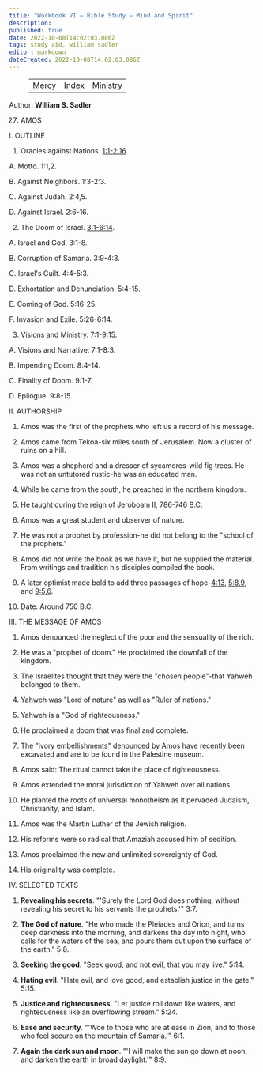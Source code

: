 ```yaml
---
title: "Workbook VI — Bible Study — Mind and Spirit"
description: 
published: true
date: 2022-10-08T14:02:03.086Z
tags: study aid, william sadler
editor: markdown
dateCreated: 2022-10-08T14:02:03.086Z
---
```


<figure class="table chapter-navigator">
	<table>
		<tbody>
		<tr>
			<td><a href="/en/article/William_S_Sadler/Workbook_6_Bible_Study/Mercy">Mercy</a></td>
			<td><a href="/en/article/William_S_Sadler/Workbook_6_Bible_Study/Index">Index</a></td>
			<td><a href="/en/article/William_S_Sadler/Workbook_6_Bible_Study/Ministry">Ministry</a></td>
		</tr>
		</tbody>
	</table>
</figure>

Author: **William S. Sadler**


27. AMOS

I. OUTLINE

1. Oracles against Nations. [1:1-2:16](/en/Bible/Amos/1#v1).

A. Motto. 1:1,2.

B. Against Neighbors. 1:3-2:3.

C. Against Judah. 2:4,5.

D. Against Israel. 2:6-16.

2. The Doom of Israel. [3:1-6:14](/en/Bible/Amos/3#v1).

A. Israel and God. 3:1-8.

B. Corruption of Samaria. 3:9-4:3.

C. Israel's Guilt. 4:4-5:3.

D. Exhortation and Denunciation. 5:4-15.

E. Coming of God. 5:16-25.

F. Invasion and Exile. 5:26-6:14.

3. Visions and Ministry. [7:1-9:15](/en/Bible/Amos/7#v1).

A. Visions and Narrative. 7:1-8:3.

B. Impending Doom. 8:4-14.

C. Finality of Doom. 9:1-7.

D. Epilogue. 9:8-15.

II. AUTHORSHIP

1. Amos was the first of the prophets who left us a record of his message.

2. Amos came from Tekoa-six miles south of Jerusalem. Now a cluster of ruins on a hill.

3. Amos was a shepherd and a dresser of sycamores-wild fig trees. He was not an untutored rustic-he was an educated man.

4. While he came from the south, he preached in the northern kingdom.

5. He taught during the reign of Jeroboam II, 786-746 B.C.

6. Amos was a great student and observer of nature.

7. He was not a prophet by profession-he did not belong to the "school of the prophets."

8. Amos did not write the book as we have it, but he supplied the material. From writings and tradition his disciples compiled the book.

9. A later optimist made bold to add three passages of hope-[4:13](/en/Bible/Amos/4#v13), [5:8,9](/en/Bible/Amos/5#v8), and [9:5,6](/en/Bible/Amos/9#v5).

10. Date: Around 750 B.C.

III. THE MESSAGE OF AMOS

1. Amos denounced the neglect of the poor and the sensuality of the rich.

2. He was a "prophet of doom." He proclaimed the downfall of the kingdom.

3. The Israelites thought that they were the "chosen people"-that Yahweh belonged to them.

4. Yahweh was "Lord of nature" as well as "Ruler of nations."

5. Yahweh is a "God of righteousness."

6. He proclaimed a doom that was final and complete.

7. The "ivory embellishments" denounced by Amos have recently been excavated and are to be found in the Palestine museum.

8. Amos said: The ritual cannot take the place of righteousness.

9. Amos extended the moral jurisdiction of Yahweh over all nations.

10. He planted the roots of universal monotheism as it pervaded Judaism, Christianity, and Islam.

11. Amos was the Martin Luther of the Jewish religion.

12. His reforms were so radical that Amaziah accused him of sedition.

13. Amos proclaimed the new and unlimited sovereignty of God.

14. His originality was complete.

IV. SELECTED TEXTS

1. **Revealing his secrets**. "'Surely the Lord God does nothing, without revealing his secret to his servants the prophets.'" 3:7.

2. **The God of nature**. "He who made the Pleiades and Orion, and turns deep darkness into the morning, and darkens the day into night, who calls for the waters of the sea, and pours them out upon the surface of the earth." 5:8.

3. **Seeking the good**. "Seek good, and not evil, that you may live." 5:14.

4. **Hating evil**. "Hate evil, and love good, and establish justice in the gate." 5:15.

5. **Justice and righteousness**. "Let justice roll down like waters, and righteousness like an overflowing stream." 5:24.

6. **Ease and security**. "'Woe to those who are at ease in Zion, and to those who feel secure on the mountain of Samaria.'" 6:1.

7. **Again the dark sun and moon**. "'I will make the sun go down at noon, and darken the earth in broad daylight.'" 8:9.


<br>

